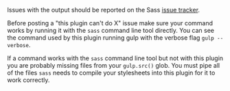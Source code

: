 Issues with the output should be reported on the Sass [issue tracker](https://github.com/sass/sass/issues).

Before posting a "this plugin can't do X" issue make sure your command works by running it with the `sass` command line tool directly. You can see the command used by this plugin running gulp with the verbose flag `gulp --verbose`.

If a command works with the `sass` command line tool but not with this plugin you are probably missing files from your `gulp.src()` glob. You must pipe all of the files `sass` needs to compile your stylesheets into this plugin for it to work correctly.
